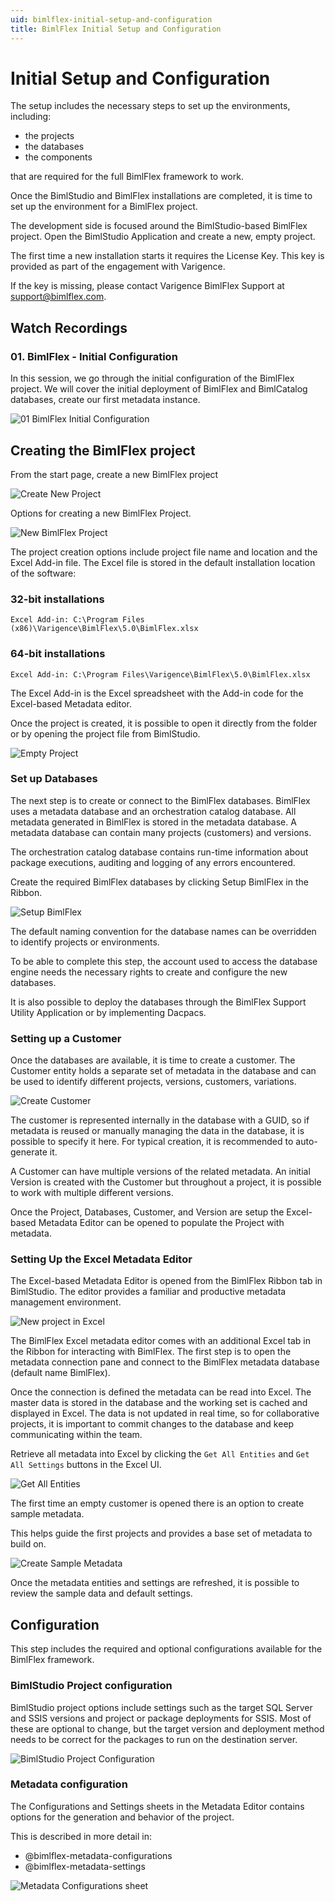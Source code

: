 ```yaml
---
uid: bimlflex-initial-setup-and-configuration
title: BimlFlex Initial Setup and Configuration
---
```

# Initial Setup and Configuration

The setup includes the necessary steps to set up the environments, including:

* the projects
* the databases
* the components

that are required for the full BimlFlex framework to work.

Once the BimlStudio and BimlFlex installations are completed, it is time to set up the environment for a BimlFlex project.

The development side is focused around the BimlStudio-based BimlFlex project. Open the BimlStudio Application and create a new, empty project.

The first time a new installation starts it requires the License Key. This key is provided as part of the engagement with Varigence.

If the key is missing, please contact Varigence BimlFlex Support at [support@bimlflex.com](mailto:support@bimlflex.com).

## Watch Recordings

### 01. BimlFlex - Initial Configuration

In this session, we go through the initial configuration of the BimlFlex project. We will cover the initial deployment of BimlFlex and BimlCatalog databases, create our first metadata instance.

![01 BimlFlex Initial Configuration](https://www.youtube.com/watch?v=qhDTwv-jYKc?rel=0&autoplay=0)

## Creating the BimlFlex project

From the start page, create a new BimlFlex project

![Create New Project](images/bimlflex-ss-v5-create-new-project.png "Create New Project")

Options for creating a new BimlFlex Project.

![New BimlFlex Project](images/bimlflex-ss-v5-new-bimlflex-project.png "New BimlFlex Project")

The project creation options include project file name and location and the Excel Add-in file. The Excel file is stored in the default installation location of the software:

### 32-bit installations

```batchfile
Excel Add-in: C:\Program Files (x86)\Varigence\BimlFlex\5.0\BimlFlex.xlsx
```

### 64-bit installations

```batchfile
Excel Add-in: C:\Program Files\Varigence\BimlFlex\5.0\BimlFlex.xlsx
```

The Excel Add-in is the Excel spreadsheet with the Add-in code for the Excel-based Metadata editor.

Once the project is created, it is possible to open it directly from the folder or by opening the project file from BimlStudio.

![Empty Project](images/bimlflex-ss-v5-empty-project.png "Empty Project")

### Set up Databases

The next step is to create or connect to the BimlFlex databases. BimlFlex uses a metadata database and an orchestration catalog database. All metadata generated in BimlFlex is stored in the metadata database. A metadata database can contain many projects (customers) and versions.

The orchestration catalog database contains run-time information about package executions, auditing and logging of any errors encountered.

Create the required BimlFlex databases by clicking Setup BimlFlex in the Ribbon.

![Setup BimlFlex](images/bimlflex-ss-v5-setup-bimlflex.png "Setup BimlFlex")

The default naming convention for the database names can be overridden to identify projects or environments.

To be able to complete this step, the account used to access the database engine needs the necessary rights to create and configure the new databases.

It is also possible to deploy the databases through the BimlFlex Support Utility Application or by implementing Dacpacs.

### Setting up a Customer

Once the databases are available, it is time to create a customer. The Customer entity holds a separate set of metadata in the database and can be used to identify different projects, versions, customers, variations.

![Create Customer](images/bimlflex-ss-v5-create-customer.png "Create Customer")

The customer is represented internally in the database with a GUID, so if metadata is reused or manually managing the data in the database, it is possible to specify it here. For typical creation, it is recommended to auto-generate it.

A Customer can have multiple versions of the related metadata. An initial Version is created with the Customer but throughout a project, it is possible to work with multiple different versions.

Once the Project, Databases, Customer, and Version are setup the Excel-based Metadata Editor can be opened to populate the Project with metadata.

### Setting Up the Excel Metadata Editor

The Excel-based Metadata Editor is opened from the BimlFlex Ribbon tab in BimlStudio. The editor provides a familiar and productive metadata management environment.

![New project in Excel](images/bimlflex-ss-v5-excel-new-project.png "New project in Excel")

The BimlFlex Excel metadata editor comes with an additional Excel tab in the Ribbon for interacting with BimlFlex. The first step is to open the metadata connection pane and connect to the BimlFlex metadata database (default name BimlFlex).

Once the connection is defined the metadata can be read into Excel. The master data is stored in the database and the working set is cached and displayed in Excel. The data is not updated in real time, so for collaborative projects, it is important to commit changes to the database and keep communicating within the team.

Retrieve all metadata into Excel by clicking the `Get All Entities` and `Get All Settings` buttons in the Excel UI.

![Get All Entities](images/bimlflex-ss-v5-excel-get-all-entities.png "Get All Entities")

The first time an empty customer is opened there is an option to create sample metadata.

This helps guide the first projects and provides a base set of metadata to build on.

![Create Sample Metadata](images/bimlflex-ss-v5-excel-create-sample-metadata.png "Create Sample Metadata")

Once the metadata entities and settings are refreshed, it is possible to review the sample data and default settings.

## Configuration

This step includes the required and optional configurations available for the BimlFlex framework.

### BimlStudio Project configuration

BimlStudio project options include settings such as the target SQL Server and SSIS versions and project or package deployments for SSIS. Most of these are optional to change, but the target version and deployment method needs to be correct for the packages to run on the destination server.

![BimlStudio Project Configuration](images/bimlstudio-ss-v5-project-configuration.png "BimlStudio Project Configuration")

### Metadata configuration

The Configurations and Settings sheets in the Metadata Editor contains  options for the generation and behavior of the project.

This is described in more detail in:

* @bimlflex-metadata-configurations
* @bimlflex-metadata-settings

![Metadata Configurations sheet](images/bimlflex-ss-v5-excel-configurations-sheet.png "Metadata Configurations sheet")
